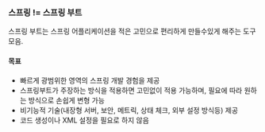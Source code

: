
### 스프링 != 스프링 부트

스프링 부트는 스프링 어플리케이션을 적은 고민으로 편리하게 만들수있게 해주는 도구 모음.

#### 목표
* 빠르게 광범위한 영역의 스프링 개발 경험을 제공
* 스프링부트가 주장하는 방식을 적용하면 고민없이 적용 가능하며, 필요에 따라 원하는 방식으로 손쉽게 변형 가능
* 비기능적 기술(내장형 서버, 보안, 메트릭, 상태 체크, 외부 설정 방식등) 제공
* 코드 생성이나 XML 설정을 필요로 하지 않음


